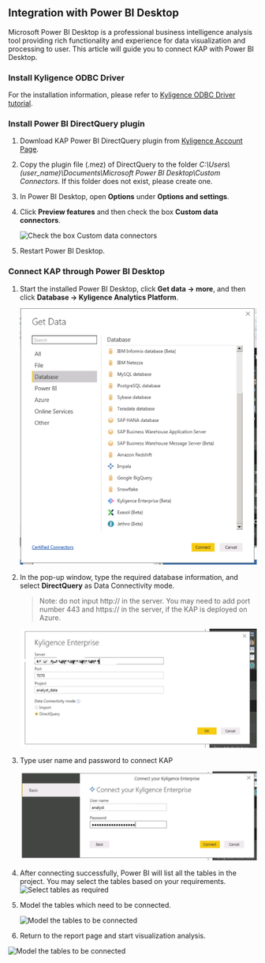 ## Integration with Power BI Desktop

Microsoft Power BI Desktop is a professional business intelligence analysis tool providing rich functionality and experience for data visualization and processing to user. This article will guide you to connect KAP with Power BI Desktop. 

### Install Kyligence ODBC Driver
For the installation information, please refer to [Kyligence ODBC Driver tutorial](../driver/kyligence_odbc.en.md).

### Install Power BI DirectQuery plugin
1.  Download KAP Power BI DirectQuery plugin from [Kyligence Account Page](http://account.kyligence.io).

2.  Copy the plugin file (.mez) of DirectQuery to the folder *C:\Users\\(user_name)\Documents\Microsoft Power BI Desktop\Custom Connectors*. If this folder does not exist, please create one.

3.  In Power BI Desktop, open **Options** under **Options and settings**.

4.  Click **Preview features** and then check the box **Custom data connectors**.

    ![Check the box Custom data connectors](images/powerbi/Picture11.png)

5.  Restart Power BI Desktop.

### Connect KAP through Power BI Desktop

1.  Start the installed Power BI Desktop, click **Get data -> more**, and then click **Database -> Kyligence Analytics Platform**.

     ![Select Kyligence Analytics Platform](images/powerbi/Picture5.png)

2.  In the pop-up window, type the required database information, and select **DirectQuery** as Data Connectivity mode.

     > Note: do not input http:// in the server. You may need to add port number 443 and https:// in the server, if the KAP is deployed on Azure.

     ![Data Connectivity mode: DirectQuery](images/powerbi/Picture6.png)

3.  Type user name and password to connect KAP

     ![Input account information to connect KAP](images/powerbi/Picture7.png)

4.  After connecting successfully, Power BI will list all the tables in the project. You may select the tables based on your requirements.
     ![Select tables as required](images/powerbi/Picture8.png)

5.  Model the tables which need to be connected.

     ![Model the tables to be connected](images/powerbi/Picture9.png)

6.  Return to the report page and start visualization analysis.


![Model the tables to be connected](images/powerbi/Picture10.png)